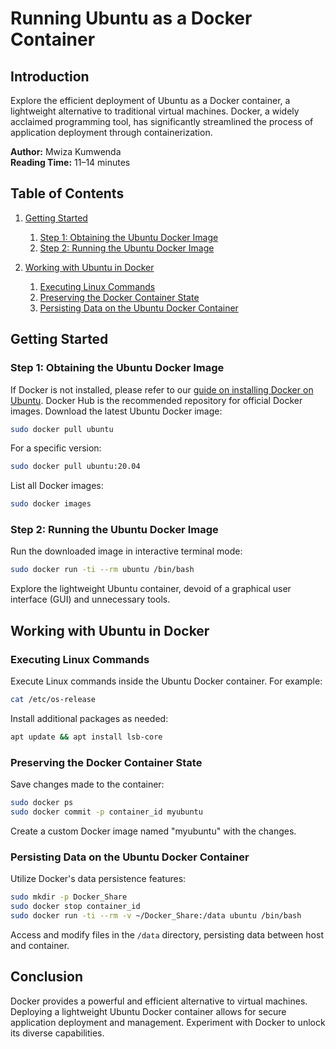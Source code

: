 # Running Ubuntu as a Docker Container

## Introduction

Explore the efficient deployment of Ubuntu as a Docker container, a lightweight alternative to traditional virtual machines. Docker, a widely acclaimed programming tool, has significantly streamlined the process of application deployment through containerization.

**Author:** Mwiza Kumwenda  
**Reading Time:** 11–14 minutes

## Table of Contents

1. [Getting Started](#getting-started)
    1. [Step 1: Obtaining the Ubuntu Docker Image](#step-1-obtaining-the-ubuntu-docker-image)
    2. [Step 2: Running the Ubuntu Docker Image](#step-2-running-the-ubuntu-docker-image)

2. [Working with Ubuntu in Docker](#working-with-ubuntu-in-docker)
    1. [Executing Linux Commands](#executing-linux-commands)
    2. [Preserving the Docker Container State](#preserving-the-docker-container-state)
    3. [Persisting Data on the Ubuntu Docker Container](#persisting-data-on-the-ubuntu-docker-container)

## Getting Started

### Step 1: Obtaining the Ubuntu Docker Image

If Docker is not installed, please refer to our [guide on installing Docker on Ubuntu](#). Docker Hub is the recommended repository for official Docker images. Download the latest Ubuntu Docker image:

```bash
sudo docker pull ubuntu
```

For a specific version:

```bash
sudo docker pull ubuntu:20.04
```

List all Docker images:

```bash
sudo docker images
```

### Step 2: Running the Ubuntu Docker Image

Run the downloaded image in interactive terminal mode:

```bash
sudo docker run -ti --rm ubuntu /bin/bash
```

Explore the lightweight Ubuntu container, devoid of a graphical user interface (GUI) and unnecessary tools.

## Working with Ubuntu in Docker

### Executing Linux Commands

Execute Linux commands inside the Ubuntu Docker container. For example:

```bash
cat /etc/os-release
```

Install additional packages as needed:

```bash
apt update && apt install lsb-core
```

### Preserving the Docker Container State

Save changes made to the container:

```bash
sudo docker ps
sudo docker commit -p container_id myubuntu
```

Create a custom Docker image named "myubuntu" with the changes.

### Persisting Data on the Ubuntu Docker Container

Utilize Docker's data persistence features:

```bash
sudo mkdir -p Docker_Share
sudo docker stop container_id
sudo docker run -ti --rm -v ~/Docker_Share:/data ubuntu /bin/bash
```

Access and modify files in the `/data` directory, persisting data between host and container.

## Conclusion

Docker provides a powerful and efficient alternative to virtual machines. Deploying a lightweight Ubuntu Docker container allows for secure application deployment and management. Experiment with Docker to unlock its diverse capabilities.
